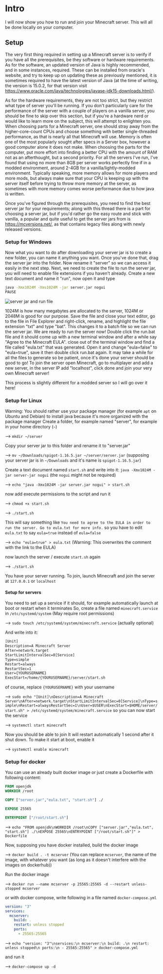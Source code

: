 # Intro

I will now show you how to run and join your Minecraft server. This will all be done locally on your computer.

## Setup

The very first thing required in setting up a Minecraft server is to verify if you have all the prerequisites, be they software or hardware requirements. As for the software, an updated version of Java is highly recommended, and in some instances, required. These can be installed from oracle's website, and try to keep up on updating these as previously mentioned, it is sometimes required to have the latest version of Java (at the time of writing, the version is 15.0.2, for that version visit <https://www.oracle.com/java/technologies/javase-jdk15-downloads.html/>).

As for the hardware requirements, they are not too strict, but they restrict what type of server you'll be running. If you don't particularly care for the performance of the server with a couple of players on a vanilla server, you should be fine to skip over this section, but if you're a hardware nerd or would like to learn more on the subject, this will attempt to enlighten you. When choosing parts for a Minecraft server, one should stray away from the higher-core-count CPUs and choose something with better single-threaded performance, as that is nearly all that Minecraft will use. Memory is often one of the most popularly sought after specs in a Server box, however a good computer alone it does not make. When choosing the parts for the computer, put more effort into finding a better CPU with the amount of RAM not as an afterthought, but a second priority. For all the servers I've run, I've found that using no more than 8GB per server works perfectly fine if in a modded environment, around 2-4GB for a vanilla/lightly-modded environment. Typically speaking, more memory allows for more players and more mods, but always make sure that your CPU is keeping up with the server itself before trying to throw more memory at the server, as sometimes with more memory comes worse performance due to how java is written.

Once you've figured through the prerequisites, you need to find the best server jar for your requirements; along with this thread there is a part for choosing a server jar, but if you'd rather go the easy route and stick with vanilla, a popular and quite useful to get the server jars from is <https://mcversions.net/>, as that contains legacy files along with newly released versions.

### Setup for Windows

Now what you want to do after downloading your server jar is to create a new folder, you can name it anything you want. Once you've done that, drag the server jar into the folder. Now rename it "server" so we can access it easily in the next step. Next, we need to create the file to run the server jar, you will need to enable file extensions if you haven't already. Create a new text document and name it "run", now open it and type

```sh
java -Xmx1024M -Xms1024M -jar server.jar nogui
PAUSE
```

![server jar and run file](https://i.imgur.com/RDvuoer.png)

1024M is how many megabytes are allocated to the server, 1024M or 2048M is good for our purpose. Save the file and close your text editor, go to the file in File Explorer and right-click, rename, and highlight the file extension "txt" and type "bat". This changes it to a batch file so we can run the server jar. We are ready to run the server now! Double click the run.bat file and it should come up with a new terminal window and after a while say "Agree to the Minecraft EULA". close out of the terminal window and find a file called "eula.txt" that was generated. Open it and change "eula=false" to "eula=true", save it then double click run.bat again. It may take a while for all the files to generate so be patient, once it's done your server should be good to go!
To join the server open Minecraft, go to multiplayer and add a new server, in the server IP add "localhost", click done and join your very own Minecraft server!

This process is slightly different for a modded server so I will go over it here!

### Setup for Linux

Warning: You should rather use your package manager (for example `apt` on Ubuntu and Debian) to install java because it's more organized with the package manager
Create a folder, for example named "server", for example in your home directory (`~`)

--> `mkdir ~/server`

Copy your server jar to this folder and rename it to "server.jar"

--> `mv ~/Downloads/spigot-1.16.5.jar ~/server/server.jar` (supposing your server jar is in `~/Downloads` and it's name is `spigot-1.16.5.jar`)

Create a text document named `start.sh` and write into it:
`java -Xmx1024M -jar server-jar nogui` (the `nogui` might not be required)

--> `echo "java -Xmx1024M -jar server.jar nogui" > start.sh`

now add execute permissions to the script and run it

--> `chmod +x start.sh`

--> `./start.sh`

This will say something like
`You need to agree to the EULA in order to run the server. Go to eula.txt for more info.`
so you have to edit `eula.txt` to say `eula=true` instead of `eula=false`

--> `echo "eula=true" > eula.txt` (Warning: This overwrites the comment with the link to the EULA)

now launch the server / execute `start.sh` again

--> `./start.sh`

You have your server running. To join, launch Minecraft and join the server at `127.0.0.1` or `localhost`

#### Setup for servers

You need to set up a service if it should, for example automatically launch at boot or restart when it terminates
So, create a file named `minecraft.service` in `/etc/systemd/system` (May require root permissions)

--> `sudo touch /etc/systemd/system/minecraft.service` (actually optional)

And write into it:

```txt
[Unit]
Description=A Minecraft Server
After=network.target
StartLimitIntervalSec=0[Service]
Type=simple
Restart=always
RestartSec=1
User={YOURUSERNAME}
ExecStart=/home/{YOURUSERNAME}/server/start.sh
```

of course, replace `{YOURUSERNAME}` with your username

--> `sudo echo "[Unit]\nDescription=A Minecraft Server\nAfter=network.target\nStartLimitIntervalSec=0[Service]\nType=simple\nRestart=alwaysRestartSec=1\nUser=$USER\nExecStart=$HOME/server/start.sh" > /etc/systemd/system/minecraft.service`
so you can now start the service

--> `systemctl start minecraft`

Now you should be able to join
It will restart automatically 1 second after it shut down. To make it start at boot, enable it

--> `systemctl enable minecraft`

### Setup for docker

You can use an already built docker image or just create a Dockerfile with following content:

```dockerfile
FROM openjdk
WORKDIR /root

COPY ["server.jar","eula.txt", "start.sh"] ./

EXPOSE 25565

ENTRYPOINT ["/root/start.sh"]
```

--> `echo "FROM openjdk\nWORKDIR /root\nCOPY ["server.jar","eula.txt", "start.sh"] ./\nEXPOSE 25565\nENTRYPOINT ["/root/start.sh"]" > Dockerfile`

Now, supposing you have docker installed, build the docker image

--> `docker build . -t mcserver` (You can replace `mcserver`, the name of the image, with whatever you want (as long as it doesn't interfere with the images on dockerhub))

Run the docker image

--> `docker run --name mcserver -p 25565:25565 -d --restart unless-stopped mcserver`

or with docker compose, write following in a file named `docker-compose.yml`

```yml
version: "3"
services:
  mcserver:
    build: .
    restart: unless stopped
    ports:
      - 25565:25565
```

--> `echo "version: "3"\nservices:\n mcserver:\n build: .\n restart: unless stopped\n ports:\n - 25565:25565" > docker-compose.yml`

and run it

--> `docker-compose up -d`
